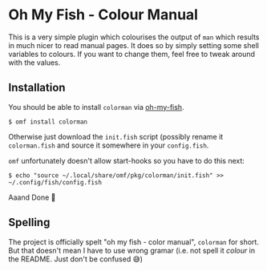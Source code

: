 Oh My Fish - Colour Manual
==========================

This is a very simple plugin which colourises the output of `man` which results in much nicer to read manual pages. It does so by simply setting some shell variables to colours. If you want to change them, feel free to tweak around with the values.

## Installation

You should be able to install `colorman` via [oh-my-fish](https://github.com/oh-my-fish/oh-my-fish).

```console
$ omf install colorman
```

Otherwise just download the `init.fish` script (possibly rename it `colorman.fish` and source it somewhere in your `config.fish`. 

`omf` unfortunately doesn't allow start-hooks so you have to do this next:

```console
$ echo "source ~/.local/share/omf/pkg/colorman/init.fish" >> ~/.config/fish/config.fish
```

Aaand Done 🙂

## Spelling

The project is officially spelt "oh my fish - color manual", `colorman` for short. But that doesn't mean I have to use wrong gramar (i.e. not spell it *colour* in the README. Just don't be confused :sweat_smile:)
